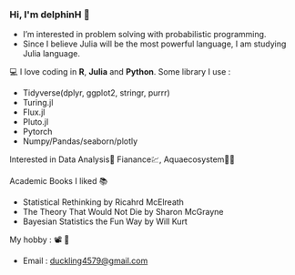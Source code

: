### Hi, I'm delphinH 👋



- I’m interested in problem solving with probabilistic programming.
- Since I believe Julia will be the most powerful language, I am studying Julia language.

:computer: I love coding in  **R**, **Julia** and **Python**. Some library I use :
* Tidyverse(dplyr, ggplot2, stringr, purrr)
* Turing.jl
* Flux.jl
* Pluto.jl
* Pytorch
* Numpy/Pandas/seaborn/plotly

Interested in Data Analysis:game_die: Fianance:chart:, Aquaecosystem:dolphin::tropical_fish: 

Academic Books I liked :books:
* Statistical Rethinking by Ricahrd McElreath
* The Theory That Would Not Die by Sharon McGrayne
* Bayesian Statistics the Fun Way by Will Kurt

My hobby : :film_projector:  🍞

- Email : duckling4579@gmail.com

<!---
delphinH/delphinH is a ✨ special ✨ repository because its `README.md` (this file) appears on your GitHub profile.
You can click the Preview link to take a look at your changes.
--->

